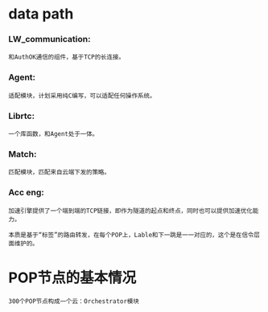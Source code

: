 # data path


### LW_communication: 

    和AuthOK通信的组件，基于TCP的长连接。

### Agent:
    适配模块，计划采用纯C编写，可以适配任何操作系统。

### Librtc:
    一个库函数，和Agent处于一体。

### Match:
    匹配模块，匹配来自云端下发的策略。

### Acc eng: 

    加速引擎提供了一个端到端的TCP链接，即作为隧道的起点和终点，同时也可以提供加速优化能力。
    
    本质是基于“标签”的路由转发，在每个POP上，Lable和下一跳是一一对应的，这个是在信令层面维护的。
    
    
    
# POP节点的基本情况

    300个POP节点构成一个云：Orchestrator模块